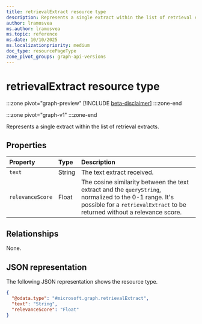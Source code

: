 ```yaml
---
title: retrievalExtract resource type
description: Represents a single extract within the list of retrieval extracts.
author: lramosvea
ms.author: lramosvea
ms.topic: reference
ms.date: 10/10/2025
ms.localizationpriority: medium
doc_type: resourcePageType
zone_pivot_groups: graph-api-versions
---
```


# retrievalExtract resource type

:::zone pivot="graph-preview"
[!INCLUDE [beta-disclaimer](../../../includes/beta-disclaimer.md)]
:::zone-end

:::zone pivot="graph-v1"
:::zone-end

Represents a single extract within the list of retrieval extracts.

## Properties

| Property           | Type   | Description                |
|:-------------------|:-------|:---------------------------|
| `text`             | String | The text extract received. |
| `relevanceScore`   | Float  | The cosine similarity between the text extract and the `queryString`, normalized to the 0-1 range. It's possible for a `retrievalExtract` to be returned without a relevance score. |

## Relationships

None.

## JSON representation

The following JSON representation shows the resource type.

```json
{
  "@odata.type": "#microsoft.graph.retrievalExtract",
  "text": "String",
  "relevanceScore": "Float"
}
```
